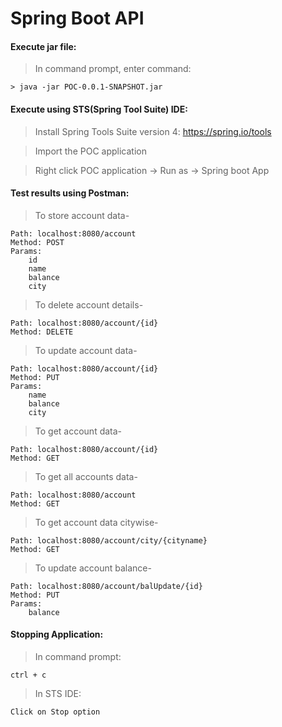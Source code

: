 # Spring Boot API
#### Execute jar file:
> In command prompt, enter command:

    > java -jar POC-0.0.1-SNAPSHOT.jar
    
#### Execute using STS(Spring Tool Suite) IDE:
> Install Spring Tools Suite version 4: https://spring.io/tools

> Import the POC application

> Right click POC application -> Run as -> Spring boot App

#### Test results using Postman:
> To store account data-

    Path: localhost:8080/account
    Method: POST
    Params:
        id
        name
        balance
        city
> To delete account details- 

    Path: localhost:8080/account/{id}
    Method: DELETE
> To update account data- 

    Path: localhost:8080/account/{id}
    Method: PUT
    Params: 
        name
        balance
        city
> To get account data- 

    Path: localhost:8080/account/{id}
    Method: GET
> To get all accounts data- 

    Path: localhost:8080/account
    Method: GET
> To get account data citywise- 

    Path: localhost:8080/account/city/{cityname}
    Method: GET
> To update account balance- 

    Path: localhost:8080/account/balUpdate/{id}
    Method: PUT
    Params: 
        balance

#### Stopping Application:
> In command prompt:

    ctrl + c
> In STS IDE:

    Click on Stop option
